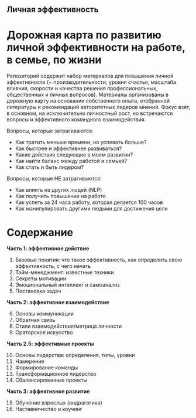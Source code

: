 ## Личная эффективность

# Дорожная карта по развитию личной эффективности на работе, в семье, по жизни

Репозиторий содержит набор материалов для повышения личной эффективности (~ производительности, уровня счастья, масштаба влияния, скорости и качества решения профессиональных, общественных и личных вопросов). Материалы организованы в дорожную карту на основании собственного опыта, отобранной литературы и рекомендаций авторитетных лидеров мнений. Фокус взят, в основном, на исключительно личностный рост, но встречаются вопросы и эффективного командного взаимодействия. 

Вопросы, которые затрагиваются:
* Как тратить меньше времени, но успевать больше?
* Как быстрее и эффективнее развиваться?
* Какие действия следующие в моем развитии?
* Как найти баланс между работой и семьей?
* Как стать и быть лидером?

Вопросы, которые НЕ затрагиваются:
* Как влиять на других людей (NLP)
* Как получить повышение на работе
* Как успеть за 24 часа работу, которая делается 100 часов
* Как манипулировать другими людьми для достижения цели

# Содержание

**Часть 1: эффективное действие**

01. Базовые понятия: что такое эффективность, как определить свою эффективность, с чего начать
02. Тайм-менеджмент: известные техники
03. Секреты мотивации
04. Эмоциональный интеллект и самоанализ
05. Постановка задач

**Часть 2: эффективное взаимодействие**

06. Основы коммуникации
07. Обратная связь
08. Стили взаимодействия/матрица личности
09. Ораторское искусство

**Часть 2.5: эффективные проекты**

10. Основы лидерства: определения, типы, уровни
11. Намерение
12. Формирование команды
13. Трансформационное лидерство
14. Сбалансированные проекты

**Часть 3: эффективное развитие**

15. Обучение взрослых (андрагогика)
16. Наставничество и коучинг

